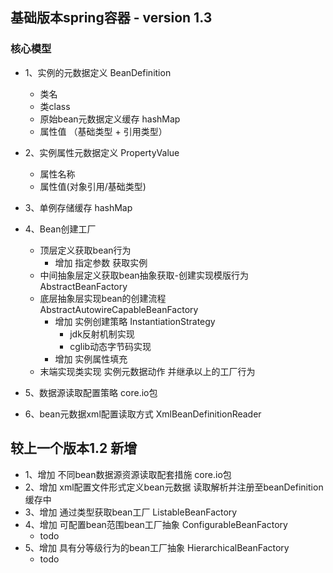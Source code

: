 ## 基础版本spring容器 - version 1.3

### 核心模型

+ 1、实例的元数据定义 BeanDefinition
    + 类名
    + 类class
    + 原始bean元数据定义缓存 hashMap
    + 属性值 （基础类型 + 引用类型）
+ 2、实例属性元数据定义 PropertyValue
    + 属性名称
    + 属性值(对象引用/基础类型)

+ 3、单例存储缓存 hashMap

+ 4、Bean创建工厂
    + 顶层定义获取bean行为
      + 增加 指定参数 获取实例
    + 中间抽象层定义获取bean抽象获取-创建实现模版行为 AbstractBeanFactory
    + 底层抽象层实现bean的创建流程 AbstractAutowireCapableBeanFactory
      + 增加 实例创建策略 InstantiationStrategy
        + jdk反射机制实现
        + cglib动态字节码实现
      + 增加 实例属性填充
    + 末端实现类实现 实例元数据动作 并继承以上的工厂行为
+ 5、数据源读取配置策略 core.io包
+ 6、bean元数据xml配置读取方式 XmlBeanDefinitionReader

## 较上一个版本1.2 新增
+ 1、增加 不同bean数据源资源读取配套措施 core.io包
+ 2、增加 xml配置文件形式定义bean元数据 读取解析并注册至beanDefinition缓存中
+ 3、增加 通过类型获取bean工厂 ListableBeanFactory
+ 4、增加 可配置bean范围bean工厂抽象 ConfigurableBeanFactory
  + todo 
+ 5、增加 具有分等级行为的bean工厂抽象 HierarchicalBeanFactory
  + todo
